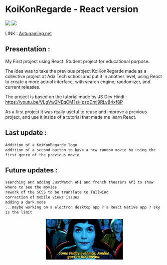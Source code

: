 # KoiKonRegarde - React version

<a href="https://react.dev" title="React"><img src="https://img.shields.io/badge/React-282C34?logo=react&logoColor=61DAFB" /></a>
<a href="" title="CSS"><img src="https://img.shields.io/badge/CSS3-282C34?logo=css3&logoColor=1572B6" /></a>

LINK  :  [Actugaming.net](http://actugaming.net/author/antoinerp "Actugaming.net")

## Presentation : 

My First project using React. Student project for educational purpose. 

The idea was to take the previous project KoiKonRegarde made as a collective project at Ada Tech school and put it in another level, using React to create a more actual interface, with search engine, randomizer, and current releases. 

The project is based on the tutorial made by JS Dev Hindi : https://youtu.be/VLgVw2NEqCM?si=pspDmj9RLv84xf8P

As a first project it was really useful to reuse and improve a previous project, and use it inside of a tutorial that made me learn React. 

## Last update : 
```
Addition of a KoiKonRegarde logo
addition of a second button to have a new random movie by using the first genre of the previous movie

```

## Future updates : 

```
searching and adding JustWatch API and french theaters API to show where to see the movies
rework of the SCSS to be translate to Tailwind
correction of mobile views issues
adding a dark mode
...maybe working on a electron desktop app ? a React Native app ? sky is the limit
```

<p align="center">
  <img src="https://raw.githubusercontent.com/AramirRp/Aramirrp/main/55bM8mirLn2zC.webp">
</p>


